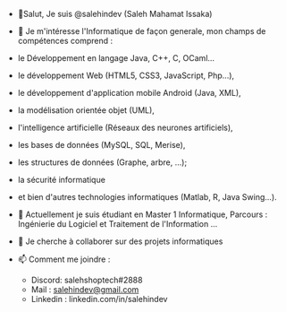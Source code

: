- 👋Salut, Je suis @salehindev (Saleh Mahamat Issaka)
- 👀 Je m'intéresse l'Informatique de façon generale, mon champs  de compétences comprend :
- le Développement en langage Java, C++, C, OCaml...
- le développement Web (HTML5, CSS3, JavaScript, Php...),
- le développement d'application mobile Android (Java, XML),
- la modélisation orientée objet (UML),
- l'intelligence artificielle (Réseaux des neurones artificiels),
- les bases de données (MySQL, SQL, Merise),
- les structures de données (Graphe, arbre, ...);
- la sécurité informatique
- et bien d'autres technologies informatiques (Matlab, R, Java Swing...).

- 🌱 Actuellement je suis étudiant en Master 1 Informatique,  Parcours : Ingénierie du Logiciel et Traitement de l'Information  ...
- 💞️ Je cherche à collaborer sur des projets informatiques 
- 📫 Comment me joindre :
   - Discord:  salehshoptech#2888
   - Mail :  salehindev@gmail.com
   - Linkedin :  linkedin.com/in/salehindev
   
